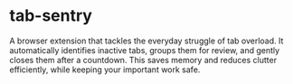 # tab-sentry
A browser extension that tackles the everyday struggle of tab overload. It automatically identifies inactive tabs, groups them for review, and gently closes them after a countdown. This saves memory and reduces clutter efficiently, while keeping your important work safe.
